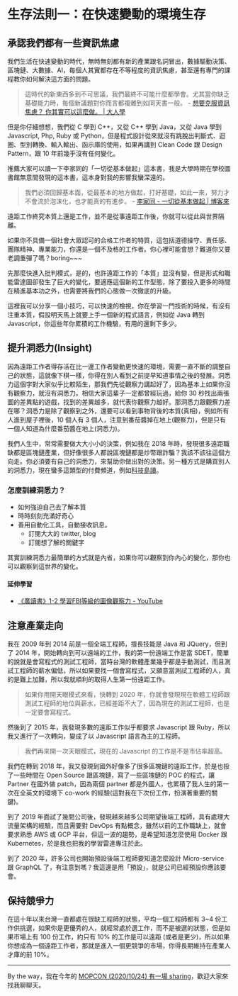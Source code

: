 # 生存法則一：在快速變動的環境生存

## 承認我們都有一些資訊焦慮

我們生活在快速變動的時代，無時無刻都有新的產業跟名詞冒出，數據驅動決策、區塊鏈、大數據、AI，每個人其實都存在不等程度的資訊焦慮，甚至還有專門的課程教你如何解決這方面的問題。

> 這時代的新東西多到不可思議，我們最終不可能什麼都學會。尤其當你缺乏基礎能力時，每個新議題對你而言都複雜到如同天書一般。 - [想要克服資訊焦慮？ 你其實可以這麼做。 | 大人學](https://www.darencademy.com/article/view/id/16485)

但是你仔細想想，我們從 C 學到 C++，又從 C++ 學到 Java，又從 Java 學到 Javascript, Php, Ruby 或 Python，但是程式設計從來就沒有跳脫出判斷式、迴圈、型別轉換、輸入輸出、函示庫的使用，如果再講到 Clean Code 跟 Design Pattern，跟 10 年前幾乎沒有任何變化。

推薦大家可以讀一下李家同的「一切從基本做起」這本書，我是大學時期在學校圖書館無意間發現的這本書，這本身對我的影響我蠻深遠的。

> 我們必須回歸基本面，從最基本的地方做起，打好基礎，如此一來，努力才不會流於泡沫化，也才能真的有進步。 - [李家同 - 一切從基本做起 | 博客來](https://www.books.com.tw/products/0010253637)

遠距工作終究本質上還是工作，並不是從事遠距工作後，你就可以從此與世界隔離。

如果你不具備一個社會大眾認可的合格工作者的特質，這包括道德操守、責任感、團隊精神、專業能力，你還是一個不及格的工作者。你心裡可能會想？難道你又要老調重彈了嗎？boring~~~

先那麼快進入批判模式，是的，也許遠距工作的「本質」並沒有變，但是形式和職能雷達圖卻發生了巨大的變化，要適應這個新的工作型態，除了要投入更多的時間在精進基本功之外，也需要將我們的心態做一次徹底的升級。

這裡我可以分享一個小技巧，可以快速的檢視，你在學習一門技術的時候，有沒有注重本質，假設明天馬上就要上手一個新的程式語言，例如從 Java 轉到 Javascript，你這些年你累積的工作機驗，有用的還剩下多少。

## 提升洞悉力(Insight)

因為遠距工作者得存活在比一邊工作者變動更快速的環境，需要一直不斷的調整自己的狀態，這就像下棋一樣，你得在別人看到之前提早知道事情之後的發展。洞悉力這個字對大家似乎比較陌生，那我們先從觀察力講起好了，因為基本上如果你沒有觀察力，就沒有洞悉力。相信大家這輩子一定都曾經玩過，給你 30 秒找出兩張圖的差異點的遊戲，找到的差異越多，就代表你觀察力越好。那洞悉力跟觀察力差在哪？洞悉力是除了觀察到之外，還要可以看到事物背後的本質(真相)，例如所有人進到屋子裡後，10 個人有 3 個人，注意到番茄醬掉在地上(觀察力)，但是只有一個人知道為什麼番茄醬在地上(洞悉力)。

我們人生中，常常需要做大大小小的決策，例如我在 2018 年時，發現很多遠距職缺都是區塊鏈產業，但好像很多人都說區塊鏈都是炒幣跟詐騙？我該不該往這個方向走。你必須要有自己的洞悉力，來幫助你做出對的決策。另一種方式是購買別人的洞悉力，現在蠻多這類型的付費頻道，例如[科技島讀](https://daodu.tech/)。

### 怎麼訓練洞悉力？

- 如何強迫自己去了解本質
- 時時刻刻充滿好奇心
- 善用自動化工具，自動接收訊息。
  - 訂閱大大的 twitter, blog
  - 訂閱想了解的關鍵字

其實訓練洞悉力最簡單的方式就是內省，如果你可以觀察到你內心的變化，那你也可以觀察到這世界的變化。

#### 延伸學習

- [《廣讀書》1-2 學習FBI等級的圖像觀察力 - YouTube](https://www.youtube.com/watch?v=MlUQ1swXPU8)

## 注意產業走向

我在 2009 年到 2014 前是一個全端工程師，擅長技能是 Java 和 JQuery，但到了 2014 年，開始轉向到可以遠端的工作，我的第一份遠端工作是當 SDET，簡單的說就是會寫程式的測試工程師，當時台灣的軟體產業幾乎都是手動測試，而且測試工程師的薪水偏低，所以如果要找一個會寫程式，又願意當測試工程師的人，真的是難上加難，所以我就順利的取得人生第一份遠距工作。

> 如果你用開天眼模式來看，快轉到 2020 年，你就會發現現在軟體工程師跟測試工程師的地位與薪水，已經差距不大了，因為現在的測試工程師，也是一定要會寫程式。

然後到了 2015 年，我發現多數的遠距工作似乎都要求 Javascript 跟 Ruby，所以我又進行了一次轉向，變成了以 Javascript 語言為主的工程師。

> 我們再來開一次天眼模式，現在的 Javascript 的工作是不是市佔率超高。

我們在轉到 2018 年，我又發現到國外好像多了很多區塊鏈的遠距工作，於是也投了一些時間在 Open Source 跟區塊鏈，寫了一些區塊鏈的 POC 的程式，讓 Partner 在國外做 patch，因為兩個 partner 都是外國人，也累積了我人生的第一次在全英文的環境下 co-work 的經驗(這對我在下次份工作，扮演著重要的關鍵)。

到了 2019 年面試了幾間公司後，發現越來越多公司期望後端工程師，具有處理大流量架構的經驗，而且需要對 DevOps 有點概念，雖然以前的工作職缺上，就會要求熟悉 AWS 或 GCP 平台，但這一波的趨勢，是希望知道怎麼使用 Docker 跟 Kubernetes，於是我也把我的學習雷達專注於此。

到了 2020 年，許多公司也開始預設後端工程師要知道怎麼設計 Micro-service 跟 GraphQL 了，有注意到嗎？我這邊是用「預設」，就是公司已經預設你應該要會。

## 保持競爭力

在這十年以來台灣一直都處在很缺工程師的狀態，平均一個工程師都有 3~4 份工作供挑選，如果你是更優秀的人，就經常處於選工作，而不是被選的狀態，但是如果市場上有 100 份工作，約只有 10% 的工作是可以遠距 (或者是更少)，所以如果你想成為一個遠距工作者，那就是進入一個更競爭的市場，你得長期維持在產業人才庫的前 10%。

---

By the way，我在今年的 [MOPCON (2020/10/24) 有一場 sharing](https://mopcon.org/2020/schedule/)，歡迎大家來找我聊聊天。 